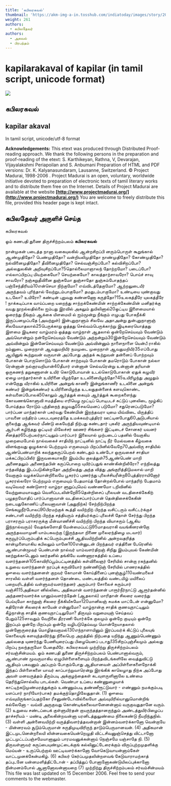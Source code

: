 ```yaml
---
title: 'கபிலரகவல்'
thumbnail: 'https://akm-img-a-in.tosshub.com/indiatoday/images/story/201911/saffron-770x433.jpeg?NbdQ1v2j67d5MD8B8kZ1Vck7M6rseCRO'
weight: 261
authors:
  - கபிலதேவர்
authors:
  - அகவல்
  - பிரபந்தம்
---
```


# kapilarakaval of kapilar (in tamil script, unicode format)

![](https://www.projectmadurai.org/projectmadurai/pmdr0.gif)

## கபிலரகவல்

## kapilar akaval
In tamil script, unicode/utf-8 format

**Acknowledgements:**
This etext was produced through Distributed Proof-reading approach.
We thank the following persons in the preparation and proof-reading of the etext:
S. Karthikeyan, Rathna, V, Devarajan, Vijayalakshmi Periapoilan and S. Anbumani
Preparation of HTML and PDF versions: Dr. K. Kalyanasundaram, Lausanne, Switzerland.
© Project Madurai, 1998-2006 .
Project Madurai is an open, voluntary, worldwide initiative devoted to preparation
of electronic texts of tamil literary works and to distribute them free on the Internet.
Details of Project Madurai are available at the website
**[http://www.projectmadurai.org/](http://www.projectmadurai.org/)**
You are welcome to freely distribute this file, provided this header page is kept intact.

## கபிலதேவர் அருளிச் செய்த
கபிலரகவல்

ஓம்
கணபதி துணை
திருச்சிற்றம்பலம்
**கபிலரகவல்**

நான்முகன் படைத்த நானா வகையுலகில்
ஆன்றசிறப்பி னரும்பொருள் கூறுங்கால்
ஆண்முதிதோ? பெண்முதிதோ? வன்றியலிமுதிதோ
நாண்முதிதோ? கோண்முதிதோ? நல்வினைமுதிதோ?
தீவினைமுதிதோ?
செல்வஞ்சிறப்போ? கல்விசிறப்போ? அல்லதுலகின்
அறிவுசிறப்போ?5தொல்லைமாஞாலந் தோற்றமோ? படைப்போ?
எல்லாப்பிறப்பு மியற்கையோ? செயற்கையோ?
காலத்தாற்சாவரோ? பொய்ச் சாவு சாவரோ?
நஞ்சுறுதீவினை துஞ்சுமோ துஞ்சாதோ
துஞ்சும்போதந்தப் பஞ்சேந்திரியம்10என்செயா நிற்குமோ? எவ்விடத்தேகுமோ?
ஆற்றலுடையீர் அருந்தவம் புரிந்தால்
வேற்றுடம்பாகுமோ? தமதுடம்பாகுமோ?
உண்டியை யுண்குவது உடலோ? உயிரோ?
கண்டின் புறுவது கண்னணோ கருத்தோ?15உலகத்தீரே யுலகத்தீரே !
நாக்கடிப்பாக வாய்ப்பறை யறைந்து
சாற்றக்கேண்மின் சாற்றக்கேண்மின்
மனிதர்க்கு வயது நூறல்லதில்லை
ஐம்பது இரவில் அகலும் துயிலினால்20ஒட்டிய இளைமையால் ஓரைந்து நீங்கும்
ஆக்கை யிளமையி ல் ஐம்மூன்று நீங்கும்
எழுபது போகநீக்கி இருப்பனமுப்பதே
(அவற்றுள்) இன்புறுநாளும் சிலவே அதாஅன்று
துன்புறுநாளுஞ் சிலவேயாதலால்25பெருக்காறு ஒத்தது செல்வம்பெருக்காற்று
இடிகரையொத்தது இளமை இடிகரை
வாழ்மரம் ஒத்தது வாழ்நாள் ஆதலால்
ஒன்றேசெய்யவும் வேண்டும் அவ்வொன்றும்
நன்றேசெய்யவும் வேண்டும் அந்நன்றும்30இன்றேசெய்யவும் வேண்டும் அவ்வின்றும்
இன்னேசெய்யவும் வேண்டும் அவ்வின்னும்
நாளைநாளை யென்பீ ராகில்
நம்னுடை முறைநாள் ஆவதுமறியீர்
நமமுடை முறைநாள் ஆவதுமறியீர்35எப்போது ஆயினுங் கூற்றுவன் வருவான்
அப்போது அந்தக் கூற்றுவன் தன்னைப்
போற்றவும் போகான் பொருளொடும் போகான்
சாற்றவும் போகான் தமரொடும் போகான்
நல்லா ரென்னான் நல்குரவறியான்40தீயார் என்னான் செல்வரென்று உன்னான்
தரியான் ஒருகணந் தறுகணாளன்
உயிர் கொடுபோவான் உடல்கொடுபோகான்
ஏதுக் கழுவீர் ஏழை மாந்தார்காள்
உயிரினை யிழந்தோ உடலினையிழந்தோ?45உயிரிழந்து அழுதும் என்றோது வீராகில்
உயிரினை அன்றுங் காணீர் இன்றுங்காணீர்
உடலினை அன்றுங் கண்டீர் இன்றுங்கண்டீர்
உயிரினையிழந்த உடலதுதன்னைக்
களவுகொண்ட கள்வனைப்போலக்50காலும் ஆர்த்துக் கையும் ஆர்த்துக்
கூறைகளைந்து கோவணங்கொளுவி
ஈமத்தீயை எரியெழ மூட்டிப்
பொடிபடச் சுட்டுப் புனலிடை மூழ்கிப்
போய்த்தம ரோடும் புந்திநைந் தழுவது55சலமெனப் படுமோ? சதுரெனப்படுமோ?
பார்ப்பன மாந்தர்காள் பகர்வது கேண்மின்
இறந்தவரா யுமை யிவ்விடை யிருத்திப்
பாவனை மந்திரம் பலபடவுரைத்தே
உமக்கவர்புத்திரர் ஊட்டினபோது60அடுபசியால் குலைந்து ஆங்கவர் மீண்டு
கையேந்தி நிற்பது கண்டதார் புகலீர்
அருந்தியவுண்டியால் ஆர்பசி கழிந்தது
ஒட்டியர் மிலேச்சர் ஊணர் சிங்களர்
இட்டிடைச் சோனகர் யவனர் சீனத்தர்65பற்பலர்நாட்டிலும் பார்ப்பார் இலையால்
முற்படைப் பதனில் வேறாகிய முறைமைபோல்
நால்வகைச் சாதியிந் நாட்டினில் நாட்டி நீர்
மேல்வகை கீழ்வகை விளங்குவது ஓழுக்கால்
பெற்றமும் எருமையும் பிறப்பினில்வேறே70அவ்விரு சாதியில் ஆண்பெண்மாறிக்
கலந்துகருப்பெறல் கண்டதும் உண்டோ
ஒருவகைச் சாதியா மக்கட்பிறப்பிலீர்
இருவகையாகநீர் இயம்பிய குலத்துள்75ஆண்பெண் மாறி அணைதலும் அணைந்தபின்
கருப்பொறை யுயிர்ப்பதுங் காண்கின்றிலீரோ?
எந்நிலத்து எந்தவித்து இடப்படுகின்றதோ
அந்நிலத்து அந்த வித்து அங்குரித்திடுமலால்
மாறி வேறாகும் வழக்கமொன்றிலையே
பூசுரர்ப் புணர்ந்து புலைச்சியரீன்ற80புத்திரராயினோர் பூசுரரல்லரோ
பெற்றமும் எருமையும் பேதமாய்த் தோன்றல்போல்
மாந்தரிற் பேதமாம் வடிவெவர் கண்டுளார்
வாழ்நா ளுறுப்புமெய் வண்ணமோ டறிவினில்
வேற்றுமையாவதும் வெளிப்படலின்றே85தென்றிசைப் புலையன் வடதிசைக்கேகிற்
பழுதறவோதிப் பார்ப்பானாவான்
வடதிசைப்பார்ப்பான் தென்திசைக்கேகின்
நடையதுகோணிப் புலையனாவான்
(அதுநிற்க)
சேற்றிற்பிறந்த செங்கழுநீர்போலப்90பிரமற்குக் கூத்தி வயிற்றிற் பிறந்த வசிட்டரும்
வசிட்டர்க்குச் சண்டாளி வயிற்றிற் பிறந்த சத்தியரும்
சத்தியர்க்குப் புலைச்சி தோள் சேர்ந்து பிறந்த பராசரரும்
பராசரருக்கு மீன்வாணிச்சி வயிற்றிற் பிறந்த வியாசரும்
(ஆகிய இந்நால்வரும்)
வேதங்களோதி மேன்மைப்பட்டு95மாதவராகி வயங்கினரன்றோ
அருந்தவமாமுனி யாம்பகவற்கு
(இருந்தவா றிணை முலைஏந்திழை மடவார்) கருவூர்ப்பெரும்பதிக் கட்பெரும்புலச்சி
ஆதிவயிற்றினில் அன்றவதரித்த
கான்முளையாகிய கபிலலும் யானே100என்னுடன் பிறந்தவர் எத்தினை பேரெனில்
ஆண்பான்மூவர் பெண்பான் நால்வர்
யாம்வளர்திறஞ் சிறிது இயம்புவல் கேண்மின்
ஊற்றுக்காடெனும் ஊர்தனில் தங்கியே
வண்ணாரகத்தில் உப்பை வளர்ந்தனள்105காவிரிப்பூம்பட்டினத்தில் கள்விலைஞர் சேரியில்
சான்றா ரகந்தனில் உறுவை வளர்ந்தனள்
நரப்புக் கருவியோர் நண்ணிடுஞ் சேரியில்
பாணரகத்தில் ஔவை வளர்ந்தனனள்
குறவர் கோமான் கோய்தினைப் புனஞ்சூழ்110வண்மலைச் சாரலில் வள்ளி வளர்ந்தனள்
தொண்டை மண்டலத்தில் வண்டமிழ் மயிலைப்
பறையரிடத்தில் வள்ளுவர்வளர்ந்தனர்
அரும்பார் சோலைச் சுரும்பார் வஞ்சி115அதிகமா னில்லிடை அதிகமான் வளர்ந்தனன்
பாரூர்நீர்நாட்டு ஆரூர்தன்னில்
அந்தணர்வளர்க்க யானும்வளர்ந்தேன்
(ஆதலால்)
மாரிதான் சிலரை வரைந்து பெய்யுமோ
காற்றுஞ் சிலரை நீக்கிவீசுமோ120மானிலஞ் சுமக்க மாட்டேன் என்னுமோ?
கதிரோன் சிலரைக் காயேன் என்னுமோ?
வாழ்நான்கு சாதிக் குணவுநாட்டிலும்
கீழ்நான்கு சாதிக் குணவுநாட்டிலுமோ?
திருவும் வறுமையுஞ் செய்தவப் பேறும்125சாவதும் வேறிலை தீரரணி யோர்க்கே
குலமும் ஒன்றே குடியும் ஒன்றே
இறப்பும் ஒன்றே பிறப்பும் ஒன்றே
வழிபடுதெய்வமு மொன்றேயாதலால்
முன்னோருரைத்த மொழிதவறாமல்130எந்நாளாயினும் இரப்பவர்க் கிட்டுப்
புலையுங் கொலையுங் களவுந்தவிர்ந்து
நிலைபெற அறத்தில் நிற்பதை யறிந்து
ஆணும்பெண்ணும் அல்லதை யுணர்ந்து
பேணியுரைப்பது பிழையெனப் படாது135சிறப்புஞ்சீலமும் அல்லது
பிறப்பு நலந்தருமோ பேதையீரே.
கபிலரகவல் முற்றிற்று
திருச்சிற்றம்பலம்
சர்வஞ்சின்மயம்.
ஓம்
கணபதி துணை
திருச்சிற்றம்பலம்
பெண்பானால்வரும், ஆண்பாண் மூவருமாகிய ஏழுபிள்ளைகளையும்
பிறந்தவிடங்களிலே வைத்துவிட்டு ஆதியும் பகவனும் அப்புறம்
போகும்போது ஆதியானவள் அப்பிள்ளைகளைநோக்கி இந்தப்
பிள்ளைகளை யாவர் காப்பாற்றுவாரென்று இரங்கிக் காலெழாது நிற்க
அப்போது அவள் மனவருத்தம் தீரும்படி அக்குழந்தைகள் கடவுளருளினாலே
உண்மை தெரிந்துசொல்லிய பாடல்கள்.
வெண்பா
உப்பை
கண்ணுழையாக் காட்டிற்கடுமுண்மரத்துக்கும்
உண்ணும்படி தண்ணீரூட்டுவார் - எண்ணும்
நமக்கும்படி யளப்பார் நாரியோர்பாகர்
தமக்குந்தொழிலேதுதான். (1)
ஔவை
எவ்வுயிருங்காப்பதற்கோ ரீசனுண்டோவில்லையோ
அவ்வுயிரில்யானுமொன்றிங் கல்லேனோ - வவ்வி
அருகுவது கொண்டிங்கலைவானேனன்னாய்
வருகுவதுதானே வரும். (2)
உறுவை
சண்டப்பைக் குள்ளுயிர்தன் றாயருந்தத்தானருந்தும்
அண்டத்துயிர்பிழைப்ப தாச்சரியம் - மண்டி
அலைகின்றவன்னா யரனிடத்துலுண்மை
நிலைகண்டு நீயறிந்துநில். (3)
வள்ளி
அன்னைவயிற்றி வருத்திவளர்த்தவன்றான்
இன்னம்வளர்க்கானோ வென்றாயே - மின்னரவம்
சூடும்பெருமான் சுருதிமுடிவிரிருந்
தாடும்பெருமானவன். (4)
அதிகமான்
இட்டமுடனென்றலையி லின்னவகையென்றெழுதி
விட்டசிவனுஞ்செத்து விட்டானோ
முட்டமுட்டப்பஞ்சமேயானாலும் பாரமவனுக்கன்னாய்
நெஞ்சமே யஞ்சாதே நி. (5)
திருவள்ளுவர்
கருப்பையுண்முட்டைக்குங் கல்லினுட்டேரைக்கும்
விருப்புற்றமுதளிக்கு மெய்யன் - உருப்பெற்றால்
ஊட்டிவளர்க்கானோ வோகெடுவாயன்னாய்கேள்
வாட்டமுனக்கேன்மகிழ். (6)
கபிலர்
கெர்ப்பமுதலின்றளவங் கேடுவாராமற்காத்
தப்புடனே யன்னமளித்திட்டோன் - தப்பித்துப்
போனானோகண்டுயிலப்புக்கானோ நின்மனம்போல்
ஆனானோவன்னாயறை (7)
முற்றிற்று
திருச்சிற்றம்பலம்
சர்வம்சின்மயம்
This file was last updated on 15 December 2006.
Feel free to send your comments to the webmaster.